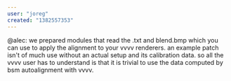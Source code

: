 ```yaml
---
user: "joreg"
created: "1382557353"
---
```


@alec: we prepared modules that read the .txt and blend.bmp which you can use to apply the alignment to your vvvv renderers. an example patch isn't of much use without an actual setup and its calibration data. 
so all the vvvv user has to understand is that it is trivial to use the data computed by bsm autoalignment with vvvv. 
